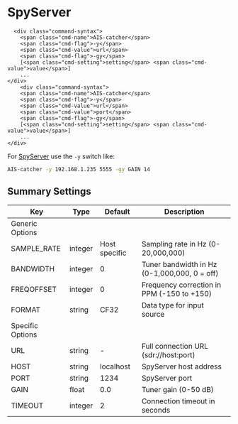 # SpyServer
<div class="command-container">

      <div class="command-syntax">
        <span class="cmd-name">AIS-catcher</span>
        <span class="cmd-flag">-y</span>
        <span class="cmd-value">url</span>
        <span class="cmd-flag">-gy</span>
        [<span class="cmd-setting">setting</span> <span class="cmd-value">value</span>]
        ...
    </div>
        <div class="command-syntax">
        <span class="cmd-name">AIS-catcher</span>
        <span class="cmd-flag">-y</span>
        <span class="cmd-value">url</span>
        <span class="cmd-value">port</span>
        <span class="cmd-flag">-gy</span>
        [<span class="cmd-setting">setting</span> <span class="cmd-value">value</span>]
        ...
    </div>
</div>

For [SpyServer](https://airspy.com/)  use the ``-y`` switch like:
```bash
AIS-catcher -y 192.168.1.235 5555 -gy GAIN 14
```

## Summary Settings

<div class="input-table" markdown>


| Key | Type | Default | Description |
|---------|------|---------|-------------|
| Generic Options | | | |
| <span class="cmd-setting">SAMPLE_RATE</span> | integer | <span class="cmd-value">Host specific</span> | Sampling rate in Hz (0-20,000,000) |
| <span class="cmd-setting">BANDWIDTH</span> | integer | <span class="cmd-value">0</span> | Tuner bandwidth in Hz (0-1,000,000, 0 = off) |
| <span class="cmd-setting">FREQOFFSET</span> | integer | <span class="cmd-value">0</span> | Frequency correction in PPM (-150 to +150) |
| <span class="cmd-setting">FORMAT</span> | string | <span class="cmd-value">CF32</span> | Data type for input source |
| Specific Options | | | |
| <span class="cmd-setting">URL</span> | string | <span class="cmd-value">-</span> | Full connection URL (sdr://host:port) |
| <span class="cmd-setting">HOST</span> | string | <span class="cmd-value">localhost</span> | SpyServer host address |
| <span class="cmd-setting">PORT</span> | string | <span class="cmd-value">1234</span> | SpyServer port |
| <span class="cmd-setting">GAIN</span> | float | <span class="cmd-value">0.0</span> | Tuner gain (0-50 dB) |
| <span class="cmd-setting">TIMEOUT</span> | integer | <span class="cmd-value">2</span> | Connection timeout in seconds |

</div>